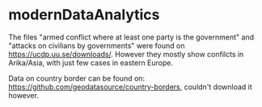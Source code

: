 # modernDataAnalytics

The files "armed conflict where at least one party is the government" and "attacks on civilians by governments" were found on https://ucdp.uu.se/downloads/. However they mostly show confilcts in Arika/Asia, with just few cases in eastern Europe.

Data on country border can be found on: https://github.com/geodatasource/country-borders, couldn't download it however. 
